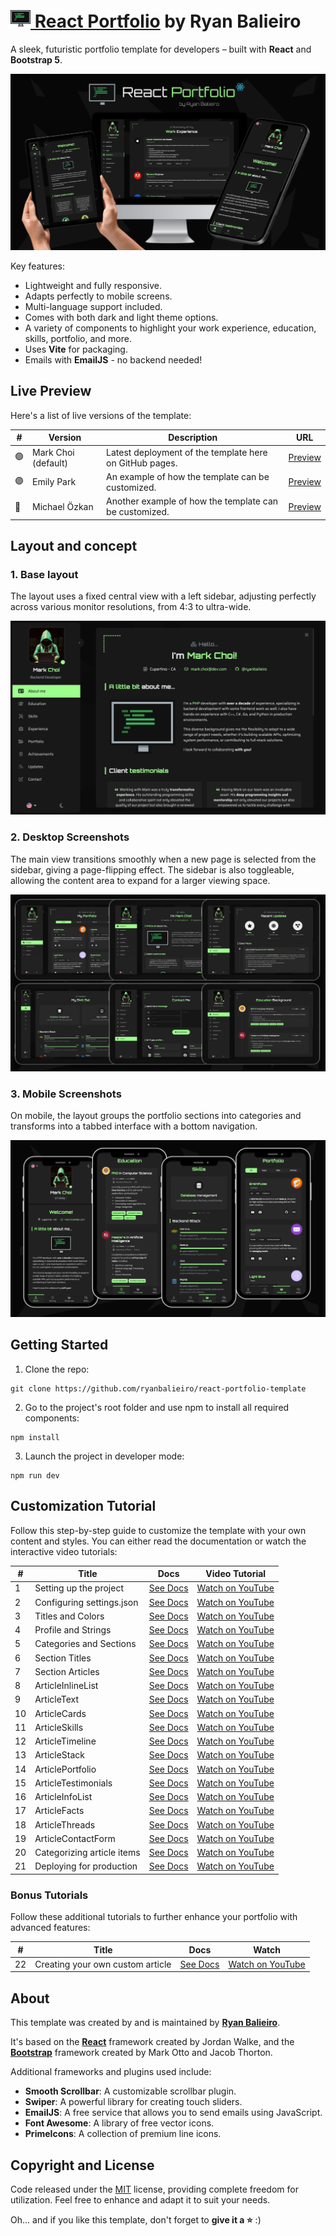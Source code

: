 # [<img src="docs/assets/logo.png"> React Portfolio](https://ryanbalieiro.github.io/react-portfolio-template/) by Ryan Balieiro

A sleek, futuristic portfolio template for developers – built with **React** and **Bootstrap 5**.

![alt promo](docs/assets/readme-promotional-image-min.png)

Key features:
- Lightweight and fully responsive.
- Adapts perfectly to mobile screens.
- Multi-language support included.
- Comes with both dark and light theme options.
- A variety of components to highlight your work experience, education, skills, portfolio, and more.
- Uses **Vite** for packaging.
- Emails with **EmailJS** - no backend needed!

## Live Preview

Here's a list of live versions of the template:

| #     | Version             | Description                                             | URL                                                                     |
|-------|---------------------|---------------------------------------------------------|-------------------------------------------------------------------------|
| 🟢    | Mark Choi (default) | Latest deployment of the template here on GitHub pages. | [Preview](https://ryanbalieiro.github.io/react-portfolio-template/)     |
| 🟣    | Emily Park          | An example of how the template can be customized.       | [Preview](https://ryansandbox.github.io/emily-park-react-portfolio/)    |
| 🔵    | Michael Özkan       | Another example of how the template can be customized.  | [Preview](https://ryansandbox.github.io/michael-ozkan-react-portfolio/) |

## Layout and concept

### 1. Base layout
The layout uses a fixed central view with a left sidebar, adjusting perfectly across various monitor resolutions, from 4:3 to ultra-wide.

![alt layout](docs/assets/readme-home-preview-min.png)

### 2. Desktop Screenshots
The main view transitions smoothly when a new page is selected from the sidebar, giving a page-flipping effect. The sidebar is also toggleable, allowing the content area to expand for a larger viewing space.

![alt desktop](docs/assets/readme-desktop-screenies-min.png)

### 3. Mobile Screenshots
On mobile, the layout groups the portfolio sections into categories and transforms into a tabbed interface with a bottom navigation.

![alt mobile](docs/assets/readme-mobile-screenies-min.png)

## Getting Started

1. Clone the repo:
```
git clone https://github.com/ryanbalieiro/react-portfolio-template
```

2. Go to the project's root folder and use npm to install all required components:
```
npm install
```

3. Launch the project in developer mode:
```
npm run dev
```

## Customization Tutorial

Follow this step-by-step guide to customize the template with your own content and styles. You can either read the documentation or watch the interactive video tutorials:

| #    | Title                       | Docs                                                                    | Video Tutorial                                                           |
|------|-----------------------------|-------------------------------------------------------------------------|--------------------------------------------------------------------------|
| 1    | Setting up the project      | [See Docs](./docs/tutorials/TUTORIAL_01_SETTING_UP_THE_PROJECT.md)      | [Watch on YouTube](https://www.youtube.com/watch?v=PnV8p1xm7-o&t=0m00s)  | 
| 2    | Configuring settings.json   | [See Docs](./docs/tutorials/TUTORIAL_02_CONFIGURING_SETTINGS_JSON.md)   | [Watch on YouTube](https://www.youtube.com/watch?v=PnV8p1xm7-o&t=1m40s)  |  
| 3    | Titles and Colors           | [See Docs](./docs/tutorials/TUTORIAL_03_TITLES_AND_COLORS.md)           | [Watch on YouTube](https://www.youtube.com/watch?v=PnV8p1xm7-o&t=5m09s)  |
| 4    | Profile and Strings         | [See Docs](./docs/tutorials/TUTORIAL_04_PROFILE_AND_STRINGS.md)         | [Watch on YouTube](https://www.youtube.com/watch?v=PnV8p1xm7-o&t=9m11s)  |
| 5    | Categories and Sections     | [See Docs](./docs/tutorials/TUTORIAL_05_CATEGORIES_AND_SECTIONS.md)     | [Watch on YouTube](https://www.youtube.com/watch?v=PnV8p1xm7-o&t=12m57s) | 
| 6    | Section Titles              | [See Docs](./docs/tutorials/TUTORIAL_06_SECTION_TITLES.md)              | [Watch on YouTube](https://www.youtube.com/watch?v=PnV8p1xm7-o&t=15m14s) |
| 7    | Section Articles            | [See Docs](./docs/tutorials/TUTORIAL_07_SECTION_ARTICLES.md)            | [Watch on YouTube](https://www.youtube.com/watch?v=PnV8p1xm7-o&t=17m01s) |
| 8    | ArticleInlineList           | [See Docs](./docs/tutorials/TUTORIAL_08_ARTICLE_INLINE_LIST.md)         | [Watch on YouTube](https://www.youtube.com/watch?v=PnV8p1xm7-o&t=18m24s) |
| 9    | ArticleText                 | [See Docs](./docs/tutorials/TUTORIAL_09_ARTICLE_TEXTS.md)               | [Watch on YouTube](https://www.youtube.com/watch?v=PnV8p1xm7-o&t=20m48s) |
| 10   | ArticleCards                | [See Docs](./docs/tutorials/TUTORIAL_10_ARTICLE_CARDS.md)               | [Watch on YouTube](https://www.youtube.com/watch?v=PnV8p1xm7-o&t=23m23s) |
| 11   | ArticleSkills               | [See Docs](./docs/tutorials/TUTORIAL_11_ARTICLE_SKILLS.md)              | [Watch on YouTube](https://www.youtube.com/watch?v=PnV8p1xm7-o&t=25m43s) |
| 12   | ArticleTimeline             | [See Docs](./docs/tutorials/TUTORIAL_12_ARTICLE_TIMELINE.md)            | [Watch on YouTube](https://www.youtube.com/watch?v=PnV8p1xm7-o&t=29m57s) |
| 13   | ArticleStack                | [See Docs](./docs/tutorials/TUTORIAL_13_ARTICLE_STACK.md)               | [Watch on YouTube](https://www.youtube.com/watch?v=PnV8p1xm7-o&t=34m40s) |
| 14   | ArticlePortfolio            | [See Docs](./docs/tutorials/TUTORIAL_14_ARTICLE_PORTFOLIO.md)           | [Watch on YouTube](https://www.youtube.com/watch?v=PnV8p1xm7-o&t=37m00s) |
| 15   | ArticleTestimonials         | [See Docs](./docs/tutorials/TUTORIAL_15_ARTICLE_TESTIMONIALS.md)        | [Watch on YouTube](https://www.youtube.com/watch?v=PnV8p1xm7-o&t=40m08s) |
| 16   | ArticleInfoList             | [See Docs](./docs/tutorials/TUTORIAL_16_ARTICLE_INFO_LIST.md)           | [Watch on YouTube](https://www.youtube.com/watch?v=PnV8p1xm7-o&t=42m05s) |
| 17   | ArticleFacts                | [See Docs](./docs/tutorials/TUTORIAL_17_ARTICLE_FACTS.md)               | [Watch on YouTube](https://www.youtube.com/watch?v=PnV8p1xm7-o&t=44m04s) |
| 18   | ArticleThreads              | [See Docs](./docs/tutorials/TUTORIAL_18_ARTICLE_THREADS.md)             | [Watch on YouTube](https://www.youtube.com/watch?v=PnV8p1xm7-o&t=45m57s) |
| 19   | ArticleContactForm          | [See Docs](./docs/tutorials/TUTORIAL_19_ARTICLE_CONTACT_FORM.md)        | [Watch on YouTube](https://www.youtube.com/watch?v=PnV8p1xm7-o&t=48m02s) |
| 20   | Categorizing article items  | [See Docs](./docs/tutorials/TUTORIAL_20_CATEGORIZING_ARTICLE_ITEMS.md)  | [Watch on YouTube](https://www.youtube.com/watch?v=PnV8p1xm7-o&t=52m58s) |
| 21   | Deploying for production    | [See Docs](./docs/tutorials/TUTORIAL_21_DEPLOYING_FOR_PRODUCTION.md)    | [Watch on YouTube](https://www.youtube.com/watch?v=PnV8p1xm7-o&t=55m34s) |

### Bonus Tutorials

Follow these additional tutorials to further enhance your portfolio with advanced features:

| #    | Title                            | Docs                                                                               | Watch                                                                      |
|------|----------------------------------|------------------------------------------------------------------------------------|----------------------------------------------------------------------------|
| 22   | Creating your own custom article | [See Docs](./docs/tutorials/TUTORIAL_22_BONUS_CREATING_YOUR_OWN_CUSTOM_ARTICLE.md) | [Watch on YouTube](https://www.youtube.com/watch?v=PnV8p1xm7-o&t=1h00m12s) |

## About

This template was created by and is maintained by **[Ryan Balieiro](https://ryanbalieiro.com/)**.

It's based on the **[React](https://reactjs.org/)** framework created by Jordan Walke, and the **[Bootstrap](https://getbootstrap.com/)** framework created by Mark Otto and Jacob Thorton.

Additional frameworks and plugins used include:
- **Smooth Scrollbar**: A customizable scrollbar plugin.
- **Swiper**: A powerful library for creating touch sliders.
- **EmailJS**: A free service that allows you to send emails using JavaScript.
- **Font Awesome**: A library of free vector icons.
- **PrimeIcons**: A collection of premium line icons.

## Copyright and License

Code released under the [MIT](https://github.com/StartBootstrap/startbootstrap-agency/blob/master/LICENSE) license, providing complete freedom for utilization. Feel free to enhance and adapt it to suit your needs.

Oh... and if you like this template, don't forget to **give it a ⭐** :)